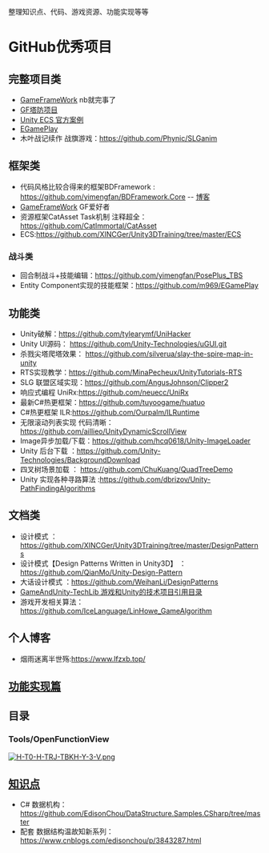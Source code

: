 整理知识点、代码、游戏资源、功能实现等等

# GitHub优秀项目
## 完整项目类
* [GameFrameWork](https://github.com/EllanJiang/UnityGameFramework) nb就完事了
* [GF塔防项目](https://github.com/DrFlower/TowerDefense-GameFramework-Demo)
* [Unity ECS 官方案例](https://github.com/Unity-Technologies/EntityComponentSystemSamples)
* [EGamePlay](https://github.com/m969/EGamePlay)
* 木叶战记续作 战旗游戏：https://github.com/Phynic/SLGanim
## 框架类
* 代码风格比较合得来的框架BDFramework : https://github.com/yimengfan/BDFramework.Core -- [博客](https://www.zhihu.com/people/xiao-fan-fan-zhu)
* [GameFrameWork](https://github.com/EllanJiang/UnityGameFramework) GF爱好者
* 资源框架CatAsset Task机制 注释超全：https://github.com/CatImmortal/CatAsset
*  ECS:https://github.com/XINCGer/Unity3DTraining/tree/master/ECS
### 战斗类
* 回合制战斗+技能编辑：https://github.com/yimengfan/PosePlus_TBS
*  Entity Component实现的技能框架：https://github.com/m969/EGamePlay

## 功能类
* Unity破解：https://github.com/tylearymf/UniHacker
* Unity UI源码： https://github.com/Unity-Technologies/uGUI.git
* 杀戮尖塔爬塔效果： https://github.com/silverua/slay-the-spire-map-in-unity
* RTS实现教学：https://github.com/MinaPecheux/UnityTutorials-RTS
* SLG 联盟区域实现：https://github.com/AngusJohnson/Clipper2
* 响应式编程 UniRx:https://github.com/neuecc/UniRx
* 最新C#热更框架：https://github.com/tuyoogame/huatuo
* C#热更框架 ILR:https://github.com/Ourpalm/ILRuntime
* 无限滚动列表实现 代码清晰：https://github.com/aillieo/UnityDynamicScrollView
* Image异步加载/下载：https://github.com/hcq0618/Unity-ImageLoader
* Unity 后台下载 ：https://github.com/Unity-Technologies/BackgroundDownload
* 四叉树场景加载 ： https://github.com/ChuKuang/QuadTreeDemo
* Unity 实现各种寻路算法 :https://github.com/dbrizov/Unity-PathFindingAlgorithms

## 文档类
* 设计模式 ： https://github.com/XINCGer/Unity3DTraining/tree/master/DesignPatterns
* 设计模式【Design Patterns Written in Unity3D】 ：https://github.com/QianMo/Unity-Design-Pattern
* 大话设计模式 ：https://github.com/WeihanLi/DesignPatterns
* [GameAndUnity-TechLib 游戏和Unity的技术项目引用目录](https://github.com/m969/GameAndUnity-TechLib)
* 游戏开发相关算法： https://github.com/IceLanguage/LinHowe_GameAlgorithm


## 个人博客
* 烟雨迷离半世殇:https://www.lfzxb.top/

## [功能实现篇](https://github.com/kamen132/MyUnity-GroceryStore/tree/main/%E5%8A%9F%E8%83%BD%E5%AE%9E%E7%8E%B0)
## 目录
### Tools/OpenFunctionView 
[![H-T0-H-TRJ-TBKH-Y-3-V.png](https://i.postimg.cc/HsBTQX8w/H-T0-H-TRJ-TBKH-Y-3-V.png)](https://postimg.cc/XpBMWZ8q)

## [知识点](https://github.com/kamen132/MyUnity-GroceryStore/tree/main/%E7%9F%A5%E8%AF%86%E7%82%B9)
* C# 数据机构：https://github.com/EdisonChou/DataStructure.Samples.CSharp/tree/master
* 配套 数据结构温故知新系列：https://www.cnblogs.com/edisonchou/p/3843287.html
